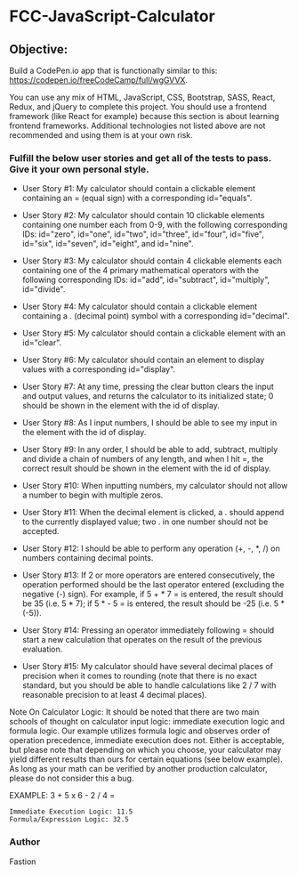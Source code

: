 # FCC-JavaScript-Calculator

## Objective: 
Build a CodePen.io app that is functionally similar to this: https://codepen.io/freeCodeCamp/full/wgGVVX.

You can use any mix of HTML, JavaScript, CSS, Bootstrap, SASS, React, Redux, and jQuery to complete this project. You should use a frontend framework (like React for example) because this section is about learning frontend frameworks. Additional technologies not listed above are not recommended and using them is at your own risk. 

### Fulfill the below user stories and get all of the tests to pass. Give it your own personal style.

* User Story #1: My calculator should contain a clickable element containing an = (equal sign) with a corresponding id="equals".

* User Story #2: My calculator should contain 10 clickable elements containing one number each from 0-9, with the following corresponding IDs: id="zero", id="one", id="two", id="three", id="four", id="five", id="six", id="seven", id="eight", and id="nine".

* User Story #3: My calculator should contain 4 clickable elements each containing one of the 4 primary mathematical operators with the following corresponding IDs: id="add", id="subtract", id="multiply", id="divide".

* User Story #4: My calculator should contain a clickable element containing a . (decimal point) symbol with a corresponding id="decimal".

* User Story #5: My calculator should contain a clickable element with an id="clear".

* User Story #6: My calculator should contain an element to display values with a corresponding id="display".

* User Story #7: At any time, pressing the clear button clears the input and output values, and returns the calculator to its initialized state; 0 should be shown in the element with the id of display.

* User Story #8: As I input numbers, I should be able to see my input in the element with the id of display.

* User Story #9: In any order, I should be able to add, subtract, multiply and divide a chain of numbers of any length, and when I hit =, the correct result should be shown in the element with the id of display.

* User Story #10: When inputting numbers, my calculator should not allow a number to begin with multiple zeros.

* User Story #11: When the decimal element is clicked, a . should append to the currently displayed value; two . in one number should not be accepted.

* User Story #12: I should be able to perform any operation (+, -, *, /) on numbers containing decimal points.

* User Story #13: If 2 or more operators are entered consecutively, the operation performed should be the last operator entered (excluding the negative (-) sign). For example, if 5 + * 7 = is entered, the result should be 35 (i.e. 5 * 7); if 5 * - 5 = is entered, the result should be -25 (i.e. 5 * (-5)).

* User Story #14: Pressing an operator immediately following = should start a new calculation that operates on the result of the previous evaluation.

* User Story #15: My calculator should have several decimal places of precision when it comes to rounding (note that there is no exact standard, but you should be able to handle calculations like 2 / 7 with reasonable precision to at least 4 decimal places).

Note On Calculator Logic: It should be noted that there are two main schools of thought on calculator input logic: immediate execution logic and formula logic. Our example utilizes formula logic and observes order of operation precedence, immediate execution does not. Either is acceptable, but please note that depending on which you choose, your calculator may yield different results than ours for certain equations (see below example). As long as your math can be verified by another production calculator, please do not consider this a bug.

EXAMPLE: 3 + 5 x 6 - 2 / 4 =

    Immediate Execution Logic: 11.5
    Formula/Expression Logic: 32.5

### Author
Fastion
